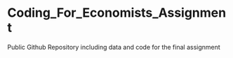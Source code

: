 # Coding_For_Economists_Assignment
Public Github Repository including data and code for the final assignment

